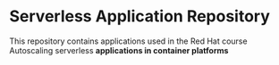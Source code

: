 # Serverless Application Repository
This repository contains applications used in the Red Hat course Autoscaling serverless **applications in container platforms**
